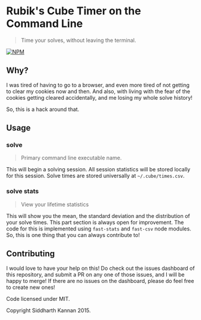 # Rubik's Cube Timer on the Command Line

> Time your solves, without leaving the terminal.

[![NPM](https://nodei.co/npm/cli-cube-timer.png?downloads=true&downloadRank=true&stars=true)](https://nodei.co/npm/cli-cube-timer/)

## Why?

I was tired of having to go to a browser, and even more tired of not getting to clear
my cookies now and then. And also, with living with the fear of the cookies getting cleared
accidentally, and me losing my whole solve history!

So, this is a hack around that. 

## Usage

### solve

> Primary command line executable name.

This will begin a solving session. All session statistics will be stored locally for this session.
Solve times are stored universally at `~/.cube/times.csv`.

### solve stats

> View your lifetime statistics

This will show you the mean, the standard deviation and the distribution of your solve times.
This part section is always open for improvement. The code for this is implemented using 
`fast-stats` and `fast-csv` node modules. So, this is one thing that you can always contribute to!

## Contributing

I would love to have your help on this! Do check out the issues dashboard of this repository,
and submit a PR on any one of those issues, and I will be happy to merge! If there are no issues
on the dashboard, please do feel free to create new ones!

Code licensed under MIT.

Copyright Siddharth Kannan 2015.
